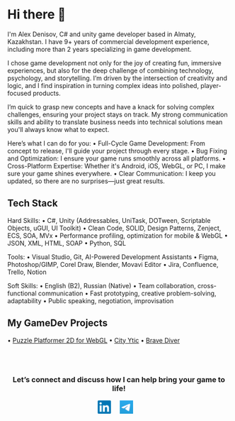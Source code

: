 # Hi there 👋

I'm Alex Denisov, C# and unity game developer based in Almaty, Kazakhstan.
I have 9+ years of commercial development experience, including more than 2 years specializing in game development.

I chose game development not only for the joy of creating fun, immersive experiences, but also for the deep challenge of combining technology, psychology, and storytelling. I’m driven by the intersection of creativity and logic, and I find inspiration in turning complex ideas into polished, player-focused products.

I’m quick to grasp new concepts and have a knack for solving complex challenges, ensuring your project stays on track. My strong communication skills and ability to translate business needs into technical solutions mean you'll always know what to expect.

Here’s what I can do for you:
• Full-Cycle Game Development: From concept to release, I'll guide your project through every stage.
• Bug Fixing and Optimization: I ensure your game runs smoothly across all platforms.
• Cross-Platform Expertise: Whether it's Android, iOS, WebGL, or PC, I make sure your game shines everywhere.
• Clear Communication: I keep you updated, so there are no surprises—just great results.


## Tech Stack
Hard Skills:
• C#, Unity (Addressables, UniTask, DOTween, Scriptable Objects, uGUI, UI Toolkit)
• Clean Code, SOLID, Design Patterns, Zenject, ECS, SOA, MVx
• Performance profiling, optimization for mobile & WebGL
• JSON, XML, HTML, SOAP
• Python, SQL

Tools:
• Visual Studio, Git, AI-Powered Development Assistants
• Figma, Photoshop/GIMP, Corel Draw, Blender, Movavi Editor
• Jira, Confluence, Trello, Notion

Soft Skills:
• English (B2), Russian (Native)
• Team collaboration, cross-functional communication
• Fast prototyping, creative problem-solving, adaptability
• Public speaking, negotiation, improvisation


## My GameDev Projects 
• [Puzzle Platformer 2D for WebGL](https://github.com/AlesandroDenisov/AlesandroDenisov/blob/master/2d-puzzle-platformer.md)
• [City Ytic](https://) 
• [Brave Diver](https://)

<br>
<br>

<div align="center">
<h3 align="center">Let’s connect and discuss how I can help bring your game to life!</h3>
</div>
<p align="center">
<a href="https://linkedin.com/in/alexander-denisov-gamedev" target="blank">
<img align="center" width="30px" alt="Alex's LinkedIn" src="/images/linkedin-icon.svg?raw=true"/></a> &nbsp; &nbsp;
<a href="https://t.me/alesandro_d" target="blank">
<img align="center" width="30px" alt="Alex's Telegram" src="/images/telegram-icon.png"/></a> &nbsp; &nbsp;
</p>
